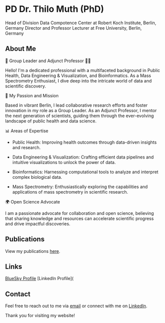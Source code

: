 # PD Dr. Thilo Muth (PhD)

Head of Division Data Compotence Center at Robert Koch Institute, Berlin, Germany
Director and Professor
Lecturer at Free University, Berlin, Germany

## About Me
🌟 Group Leader and Adjunct Professor 🧑‍🏫

Hello! I'm a dedicated professional with a multifaceted background in Public Health, Data Engineering & Visualization, and Bioinformatics. As a Mass Spectrometry Enthusiast, I dive deep into the intricate world of data and scientific discovery.

🔬 My Passion and Mission

Based in vibrant Berlin, I lead collaborative research efforts and foster innovation in my role as a Group Leader. As an Adjunct Professor, I mentor the next generation of scientists, guiding them through the ever-evolving landscape of public health and data science.

📊 Areas of Expertise
- Public Health: Improving health outcomes through data-driven insights and research.

- Data Engineering & Visualization: Crafting efficient data pipelines and intuitive visualizations to unlock the power of data.

- Bioinformatics: Harnessing computational tools to analyze and interpret complex biological data.

- Mass Spectrometry: Enthusiastically exploring the capabilities and applications of mass spectrometry in scientific research.

🌍 Open Science Advocate

I am a passionate advocate for collaboration and open science, believing that sharing knowledge and resources can accelerate scientific progress and drive impactful discoveries.

## Publications
View my publications [here](publications.md).

## Links
[BlueSky Profile](https://bsky.app/profile/drmuth.bsky.social)
[LinkedIn Profile]( 



## Contact
Feel free to reach out to me via [email](mailto:your-email@example.com) or connect with me on [LinkedIn](link-to-linkedin-profile).

Thank you for visiting my website!
